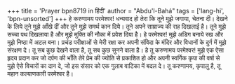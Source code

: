 +++
title = 'Prayer bpn8719 in हिंदी'
author = "Abdu'l-Bahá"
tags = ['lang-hi', 'bpn-unsorted']
+++
हे करुणामय परमेश्वर! धन्यवाद हो तेरा कि तूने मुझे जगाया, चेतना दी। देखने के लिये तूने मुझे आँखे दीं और तूने मुझे समर्थ कान दिये। तूने अपने साम्राज्य की राह दिखलाई है। तूने मुझे सच्चा पथ दिखलाया है और मुझे मुक्ति की नौका में प्रवेश दिया है। हे परमेश्वर! मुझे अडिग बनाये रख और मुझे निष्ठा में अटल बना। प्रचंड परीक्षाओं से मेरी रक्षा कर अपनी संविदा के मंदिर और विधानों के दुर्ग में मुझे संरक्षण दे। तू सब कुछ देखने वाला है, तू सब कुछ सुनने वाला है। हे तू करुणामय परमेश्वर! मुझे एक ऐसा हृदय प्रदान कर जो दर्पण की भाँति तेरे प्रेम की ज्योति से प्रकाशित हो और अपनी स्वर्गिक कृपा की वर्षा से मुझे ऐसे विचारों का दान दे, जो इस संसार को एक गुलाब वाटिका में बदल दे। तू करुणामय, कृपालु है, तू महान कल्याणकारी परमेश्वर है।
